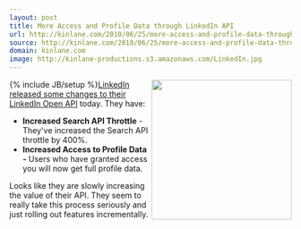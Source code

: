 ```yaml
---
layout: post
title: More Access and Profile Data through LinkedIn API
url: http://kinlane.com/2010/06/25/more-access-and-profile-data-through-linkedin-api/
source: http://kinlane.com/2010/06/25/more-access-and-profile-data-through-linkedin-api/
domain: kinlane.com
image: http://kinlane-productions.s3.amazonaws.com/LinkedIn.jpg
---
```

{% include JB/setup %}<a href="http://www.linkedin.com" target="_blank"><img class="alignnone c1" title="LinkedIn" src="http://kinlane-productions.s3.amazonaws.com/LinkedIn.jpg" alt="" width="250" align="right" /></a><a href="http://blog.linkedin.com/2010/06/25/linkedin-api-developers/trackback/" target="_blank">LinkedIn released some changes to their LinkedIn Open API</a> today. They have:
<ul class="mainlist">
     <li>
          <strong>Increased Search API Throttle</strong> - They've increased the Search API throttle by 400%.
     </li>
     <li>
          <strong>Increased Access to Profile Data -</strong> Users who have granted access you will now get full profile data.
     </li>
</ul>Looks like they are slowly increasing the value of their API. They seem to really take this process seriously and just rolling out features incrementally.